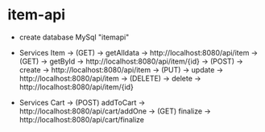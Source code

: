 # item-api
- create database MySql "itemapi"

- Services Item
  -> (GET) -> getAlldata -> http://localhost:8080/api/item
  -> (GET) -> getById -> http://localhost:8080/api/item/{id}
  -> (POST) -> create -> http://localhost:8080/api/item
  -> (PUT) -> update -> http://localhost:8080/api/item
  -> (DELETE) -> delete -> http://localhost:8080/api/item/{id}
  
- Services Cart
  -> (POST) addToCart -> http://localhost:8080/api/cart/addOne
  -> (GET) finalize -> http://localhost:8080/api/cart/finalize
